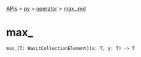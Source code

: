 [APIs](../../index.md) > [py](../index.md) > [operator](./index.md) > [max_.md]()

# max_

```
max_[T: HasLtCollectionElement](x: T, y: T) -> T
```
